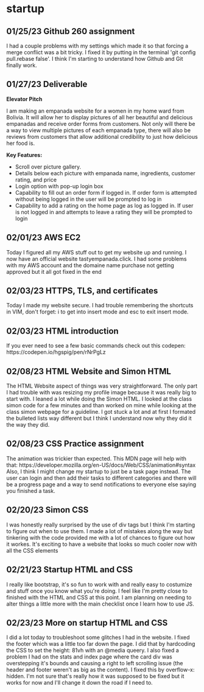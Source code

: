 # startup

## 01/25/23 Github 260 assignment

<p>I had a couple problems with my settings which made it so that forcing a merge conflict was a bit tricky. I fixed it by putting in the terminal 'git config pull.rebase false'. I think I'm starting to understand how Github and Git finally work. </p>

## 01/27/23 Deliverable 
**Elevator Pitch**
<p>I am making an empanada website for a women in my home ward from Bolivia. It will allow her to display pictures of all her beautiful and delicious  empanadas and receive order forms from customers. Not only will there be a way to view multiple pictures of each empanada type, there will also be reviews from customers that allow additional credibility to just how delicious her food is. </p>

**Key Features:**

* Scroll over picture gallery. 
* Details below each picture with empanada name, ingredients, customer rating, and price
* Login option with pop-up login box
* Capability to fill out an order form if logged in. If order form is attempted without being logged in the user will be prompted to log in
* Capability to add a rating on the home page as log as logged in. If user is not logged in and attempts to leave a rating they will be prompted to login 

## 02/01/23 AWS EC2 
<p>Today I figured all my AWS stuff out to get my website up and running. I now have an official website tastyempanada.click. I had some problems with my AWS account and the domaine name purchase not getting approved but it all got fixed in the end </p>

## 02/03/23 HTTPS, TLS, and certificates
<p>Today I made my website secure. I had trouble remembering the shortcuts in VIM, don't forget: i to get into insert mode and esc to exit insert mode. </p>

## 02/03/23 HTML introduction
<p>If you ever need to see a few basic commands check out this codepen: https://codepen.io/hgspig/pen/rNrPgLz </p>

## 02/08/23 HTML Website and Simon HTML
<p>The HTML Website aspect of things was very straightforward. The only part I had trouble with was resizing my profile image because it was really big to start with. I leaned a lot while doing the Simon HTML. I looked at the class simon code for a few minutes and than worked on mine while looking at the class simon webpage for a guideline. I got stuck a lot and at first I formated the bulleted lists way different but I think I understand now why they did it the way they did.</p>

## 02/08/23 CSS Practice assignment
<p>The animation was trickier than expected. This MDN page will help with that: https://developer.mozilla.org/en-US/docs/Web/CSS/animation#syntax
Also, I think I might change my startup to just be a task page instead. The user can login and then add their tasks to different categories and there will be a progress page and a way to send notifications to everyone else saying you finished a task. </p>

## 02/20/23 Simon CSS
<p>I was honestly really surprised by the use of div tags but I think I'm starting to figure out when to use them. I made a lot of mistakes along the way but tinkering with the code provided me with a lot of chances to figure out how it workes. It's exciting to have a website that looks so much cooler now with all the CSS elements </p>

## 02/21/23 Startup HTML and CSS
<p>I really like bootstrap, it's so fun to work with and really easy to costumize and stuff once you know what you're doing. I feel like I'm pretty close to finished with the HTML and CSS at this point. I am planning on needing to alter things a little more with the main checklist once I learn how to use JS. </p>

## 02/23/23 More on startup HTML and CSS
<p>I did a lot today to troubleshoot some glitches I had in the website. I fixed the footer which was a little too far down the page. I did that by hardcoding the CSS to set the height: 81vh with an @media queery. I also fixed a problem I had on the stats and index page where the card div was overstepping it's bounds and causing a right to left scrolling issue (the header and footer weren't as big as the content). I fixed this by overflow-x: hidden. I'm not sure that's really how it was supposed to be fixed but it works for now and I'll change it down the road if I need to. </p>
